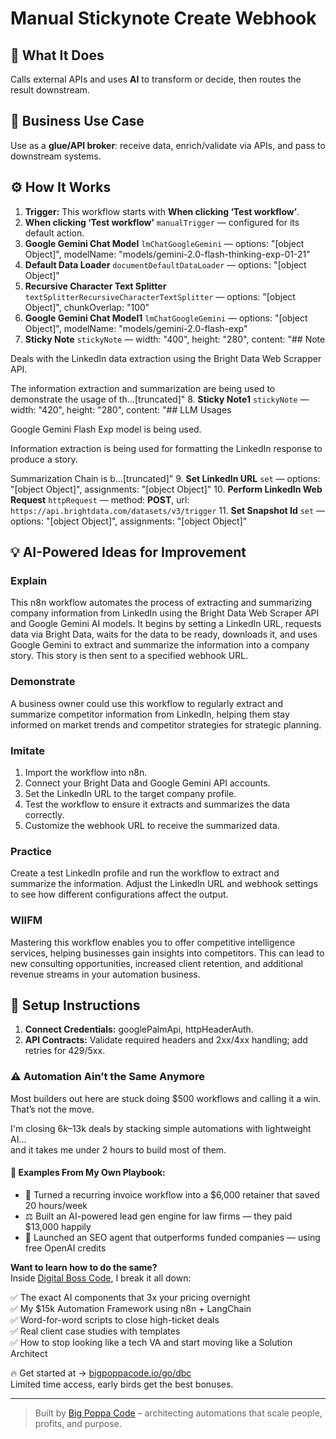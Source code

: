 # Manual Stickynote Create Webhook
  ## 🚀 What It Does
  Calls external APIs and uses **AI** to transform or decide, then routes the result downstream.
  
  ## 💼 Business Use Case
  Use as a **glue/API broker**: receive data, enrich/validate via APIs, and pass to downstream systems.
  
  ## ⚙️ How It Works
  1. **Trigger:** This workflow starts with **When clicking ‘Test workflow’**.
  2. **When clicking ‘Test workflow’** `manualTrigger` — configured for its default action.
3. **Google Gemini Chat Model** `lmChatGoogleGemini` — options: "[object Object]", modelName: "models/gemini-2.0-flash-thinking-exp-01-21"
4. **Default Data Loader** `documentDefaultDataLoader` — options: "[object Object]"
5. **Recursive Character Text Splitter** `textSplitterRecursiveCharacterTextSplitter` — options: "[object Object]", chunkOverlap: "100"
6. **Google Gemini Chat Model1** `lmChatGoogleGemini` — options: "[object Object]", modelName: "models/gemini-2.0-flash-exp"
7. **Sticky Note** `stickyNote` — width: "400", height: "280", content: "## Note

Deals with the LinkedIn data extraction using the Bright Data Web Scrapper API.

The information extraction and summarization are being used to demonstrate the usage of th…[truncated]"
8. **Sticky Note1** `stickyNote` — width: "420", height: "280", content: "## LLM Usages

Google Gemini Flash Exp model is being used.

Information extraction is being used for formatting the LinkedIn response to produce a story.

Summarization Chain is b…[truncated]"
9. **Set LinkedIn URL** `set` — options: "[object Object]", assignments: "[object Object]"
10. **Perform LinkedIn Web Request** `httpRequest` — method: **POST**, url: `https://api.brightdata.com/datasets/v3/trigger`
11. **Set Snapshot Id** `set` — options: "[object Object]", assignments: "[object Object]"
  
  ## 💡 AI-Powered Ideas for Improvement
  ### Explain
This n8n workflow automates the process of extracting and summarizing company information from LinkedIn using the Bright Data Web Scraper API and Google Gemini AI models. It begins by setting a LinkedIn URL, requests data via Bright Data, waits for the data to be ready, downloads it, and uses Google Gemini to extract and summarize the information into a company story. This story is then sent to a specified webhook URL.

### Demonstrate
A business owner could use this workflow to regularly extract and summarize competitor information from LinkedIn, helping them stay informed on market trends and competitor strategies for strategic planning.

### Imitate
1. Import the workflow into n8n.
2. Connect your Bright Data and Google Gemini API accounts.
3. Set the LinkedIn URL to the target company profile.
4. Test the workflow to ensure it extracts and summarizes the data correctly.
5. Customize the webhook URL to receive the summarized data.

### Practice
Create a test LinkedIn profile and run the workflow to extract and summarize the information. Adjust the LinkedIn URL and webhook settings to see how different configurations affect the output.

### WIIFM
Mastering this workflow enables you to offer competitive intelligence services, helping businesses gain insights into competitors. This can lead to new consulting opportunities, increased client retention, and additional revenue streams in your automation business.
  
  ## 🔧 Setup Instructions
  1. **Connect Credentials:** googlePalmApi, httpHeaderAuth.
2. **API Contracts:** Validate required headers and 2xx/4xx handling; add retries for 429/5xx.
  
### ⚠️ Automation Ain’t the Same Anymore

Most builders out here are stuck doing $500 workflows and calling it a win.  
That’s not the move.  

I'm closing $6k–$13k deals by stacking simple automations with lightweight AI...  
and it takes me under 2 hours to build most of them.

#### 🧠 Examples From My Own Playbook:
- 🔁 Turned a recurring invoice workflow into a $6,000 retainer that saved 20 hours/week  
- ⚖️ Built an AI-powered lead gen engine for law firms — they paid $13,000 happily  
- 🚀 Launched an SEO agent that outperforms funded companies — using free OpenAI credits  

**Want to learn how to do the same?**  
Inside [Digital Boss Code](https://bigpoppacode.io/go/dbc), I break it all down:

✅ The exact AI components that 3x your pricing overnight  
✅ My $15k Automation Framework using n8n + LangChain  
✅ Word-for-word scripts to close high-ticket deals  
✅ Real client case studies with templates  
✅ How to stop looking like a tech VA and start moving like a Solution Architect  

🔥 Get started at → [bigpoppacode.io/go/dbc](https://bigpoppacode.io/go/dbc)  
Limited time access, early birds get the best bonuses.

---
> Built by [Big Poppa Code](https://bigpoppacode.io) – architecting automations that scale people, profits, and purpose.
  